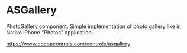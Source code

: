 ASGallery
=========

PhotoGallery component.
Simple implementation of photo gallery like in Native iPhone "Photos" application.

https://www.cocoacontrols.com/controls/asgallery







